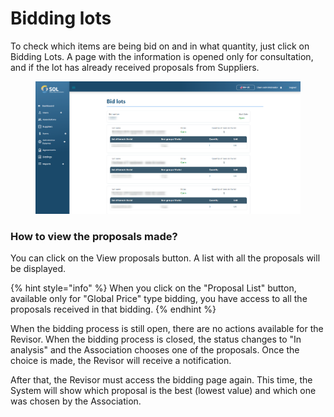 # Bidding lots

To check which items are being bid on and in what quantity, just click on Bidding Lots. A page with the information is opened only for consultation, and if the lot has already received proposals from Suppliers.

<figure><img src="../../../../.gitbook/assets/bid-lots.png" alt=""><figcaption></figcaption></figure>

### How to view the proposals made?

You can click on the View proposals button. A list with all the proposals will be displayed.

{% hint style="info" %}
When you click on the "Proposal List" button, available only for "Global Price" type bidding, you have access to all the proposals received in that bidding.
{% endhint %}

When the bidding process is still open, there are no actions available for the Revisor. When the bidding process is closed, the status changes to "In analysis" and the Association chooses one of the proposals. Once the choice is made, the Revisor will receive a notification.&#x20;

After that, the Revisor must access the bidding page again. This time, the System will show which proposal is the best (lowest value) and which one was chosen by the Association.
